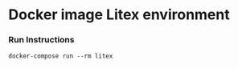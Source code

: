 Docker image Litex environment
================================

### Run Instructions

    docker-compose run --rm litex
